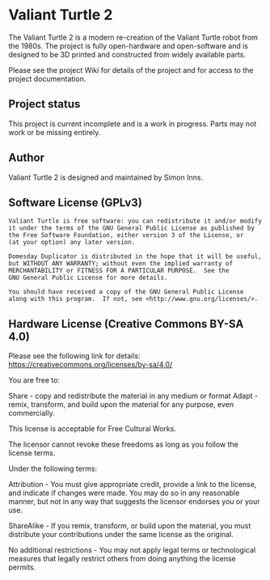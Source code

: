 # Valiant Turtle 2
The Valiant Turtle 2 is a modern re-creation of the Valiant Turtle robot from the 1980s.  The project is fully open-hardware and open-software and is designed to be 3D printed and constructed from widely available parts.

Please see the project Wiki for details of the project and for access to the project documentation.

## Project status
This project is current incomplete and is a work in progress. Parts may not work or be missing entirely.

## Author
Valiant Turtle 2 is designed and maintained by Simon Inns.

## Software License (GPLv3)

    Valiant Turtle is free software: you can redistribute it and/or modify
    it under the terms of the GNU General Public License as published by
    the Free Software Foundation, either version 3 of the License, or
    (at your option) any later version.

    Domesday Duplicator is distributed in the hope that it will be useful,
    but WITHOUT ANY WARRANTY; without even the implied warranty of
    MERCHANTABILITY or FITNESS FOR A PARTICULAR PURPOSE.  See the
    GNU General Public License for more details.

    You should have received a copy of the GNU General Public License
    along with this program.  If not, see <http://www.gnu.org/licenses/>.

## Hardware License (Creative Commons BY-SA 4.0)
Please see the following link for details: https://creativecommons.org/licenses/by-sa/4.0/

You are free to:

Share - copy and redistribute the material in any medium or format
Adapt - remix, transform, and build upon the material
for any purpose, even commercially.

This license is acceptable for Free Cultural Works.

The licensor cannot revoke these freedoms as long as you follow the license terms.

Under the following terms:

Attribution - You must give appropriate credit, provide a link to the license, and indicate if changes were made. You may do so in any reasonable manner, but not in any way that suggests the licensor endorses you or your use.

ShareAlike - If you remix, transform, or build upon the material, you must distribute your contributions under the same license as the original.

No additional restrictions - You may not apply legal terms or technological measures that legally restrict others from doing anything the license permits.



